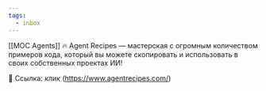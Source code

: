 ```yaml
---
tags:
  - inbox
---
```


[[MOC Agents]]
🔥 Agent Recipes — мастерская с огромным количеством примеров кода, который вы можете скопировать и использовать в своих собственных проектах ИИ!

🔗 Ссылка: *клик* (https://www.agentrecipes.com/)